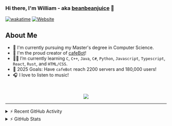 ### Hi there, I'm William - aka [beanbeanjuice][website] 👋

[![wakatime](https://wakatime.com/badge/user/beeb4317-977b-4b19-878a-21e9aa8e43ed.svg?style=for-the-badge)](https://wakatime.com/@beeb4317-977b-4b19-878a-21e9aa8e43ed)
[![Website](https://uptime.beanbeanjuice.com/api/badge/5/uptime/24?style=for-the-badge&label=beanbeanjuice.com)](https://beanbeanjuice.com)

## About Me

- 🏫 I'm currently pursuing my Master's degree in Computer Science.
- 🤖 I'm the proud creator of [cafeBot][cafeBot]!
- 🧑‍🎓 I’m currently learning `C`, `C++`, `Java`, `C#`, `Python`, `Javascript`, `Typescript`, `React`, `Rust`, and `HTML/CSS`.
- 🥅 2025 Goals: Have `cafeBot` reach 2200 servers and 180,000 users!
- 🎧 I love to listen to music!

<br />

<p align="center">
  <img src="https://novatorem-git-main-beanbeanjuices-projects.vercel.app/api/spotify" />
</p>

---

<details>
  <summary>⚡ Recent GitHub Activity</summary>
  
<!--START_SECTION:activity-->
1. 🔒 Closed issue [#271](https://github.com/beanbeanjuice/SimpleProxyChat/issues/271) in [beanbeanjuice/SimpleProxyChat](https://github.com/beanbeanjuice/SimpleProxyChat)
2. 🔒 Closed issue [#280](https://github.com/beanbeanjuice/SimpleProxyChat/issues/280) in [beanbeanjuice/SimpleProxyChat](https://github.com/beanbeanjuice/SimpleProxyChat)
3. 🎉 Merged PR [#282](https://github.com/beanbeanjuice/SimpleProxyChat/pull/282) in [beanbeanjuice/SimpleProxyChat](https://github.com/beanbeanjuice/SimpleProxyChat)
4. 🔒 Closed issue [#238](https://github.com/beanbeanjuice/SimpleProxyChat/issues/238) in [beanbeanjuice/SimpleProxyChat](https://github.com/beanbeanjuice/SimpleProxyChat)
5. 🎉 Merged PR [#281](https://github.com/beanbeanjuice/SimpleProxyChat/pull/281) in [beanbeanjuice/SimpleProxyChat](https://github.com/beanbeanjuice/SimpleProxyChat)
<!--END_SECTION:activity-->

</details>

<details>
  <summary>⚡ GitHub Stats</summary>

  <!-- [GitHub Stats] -->
  <div align="center">
    <br>
    <a href="https://github.com/beanbeanjuice">
    <img height="160em" src="https://github-readme-stats.vercel.app/api?username=beanbeanjuice&show_icons=true&theme=tokyonight&include_all_commits=true&count_private=true"/>
    <img height="160em" src="https://github-readme-stats.vercel.app/api/top-langs/?username=beanbeanjuice&layout=compact&langs_count=8&theme=tokyonight&count_private=true"/>
  </div>

</details>

[website]: https://www.beanbeanjuice.com
[cafeBot]: https://www.github.com/beanbeanjuice/cafeBot
[twitter]: https://twitter.com/beanbeanjuice
[youtube]: https://youtube.com/beanbeanjuice
[instagram]: https://instagram.com/beanbeanjuice
[webdevplaylist]: https://www.youtube.com/playlist?list=PLkwxH9e_vrAJ0WbEsFA9W3I1W-g_BTsbt
[jsplaylist]: https://www.youtube.com/playlist?list=PLkwxH9e_vrALRJKu7wfXby3MKeflhTu6B
[cssplaylist]: https://www.youtube.com/playlist?list=PLkwxH9e_vrALSdvZuEh6gqQdmDoDIoqz4
[reactplaylist]: https://www.youtube.com/playlist?list=PLkwxH9e_vrAK4TdffpxKY3QGyHCpxFcQ0
